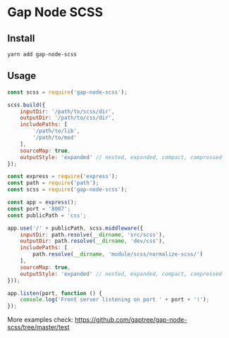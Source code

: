 # Gap Node SCSS

## Install

```shell
yarn add gap-node-scss
```

## Usage

```javascript
const scss = require('gap-node-scss');

scss.build({
    inputDir: '/path/to/scss/dir',
    outputDir: '/path/to/css/dir',
    includePaths: [
        '/path/to/lib',
        '/path/to/mod'
    ],
    sourceMap: true,
    outputStyle: 'expanded' // nested, expanded, compact, compressed
});
```

```javascript
const express = require('express');
const path = require('path');
const scss = require('gap-node-scss');

const app = express();
const port = '8007';
const publicPath = 'css';

app.use('/' + publicPath, scss.middleware({
    inputDir: path.resolve(__dirname, 'src/scss'),
    outputDir: path.resolve(__dirname, 'dev/css'),
    includePaths: [
        path.resolve(__dirname, 'module/scss/normalize-scss/')
    ],
    sourceMap: true,
    outputStyle: 'expanded' // nested, expanded, compact, compressed
}));

app.listen(port, function () {
    console.log('Front server listening on port ' + port + '!');
});
```

More examples check: <https://github.com/gaptree/gap-node-scss/tree/master/test>
